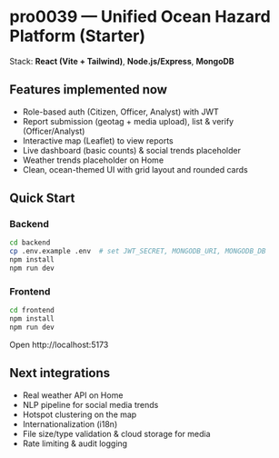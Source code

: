 # pro0039 — Unified Ocean Hazard Platform (Starter)

Stack: **React (Vite + Tailwind)**, **Node.js/Express**, **MongoDB**

## Features implemented now
- Role-based auth (Citizen, Officer, Analyst) with JWT
- Report submission (geotag + media upload), list & verify (Officer/Analyst)
- Interactive map (Leaflet) to view reports
- Live dashboard (basic counts) & social trends placeholder
- Weather trends placeholder on Home
- Clean, ocean-themed UI with grid layout and rounded cards

## Quick Start

### Backend
```bash
cd backend
cp .env.example .env  # set JWT_SECRET, MONGODB_URI, MONGODB_DB
npm install
npm run dev
```

### Frontend
```bash
cd frontend
npm install
npm run dev
```

Open http://localhost:5173

## Next integrations
- Real weather API on Home
- NLP pipeline for social media trends
- Hotspot clustering on the map
- Internationalization (i18n)
- File size/type validation & cloud storage for media
- Rate limiting & audit logging
